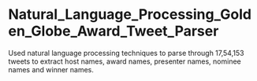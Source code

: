 # Natural_Language_Processing_Golden_Globe_Award_Tweet_Parser
Used natural language processing techniques to parse through 17,54,153 tweets to extract host names, award names, presenter names, nominee names and winner names.
